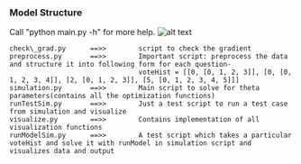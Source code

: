 ### Model Structure
Call "python main.py -h" for more help.
![alt text](https://github.com/arjunjauhari/meng-project/blob/master/documentation/dotGraph/fileTreedetail.png "ModelStructure")

    check\_grad.py      ==>>        script to check the gradient
    preprocess.py       ==>>        Important script: preprocess the data and structure it into following form for each question-
                                    voteHist = [[0, [0, 1, 2, 3]], [0, [0, 1, 2, 3, 4]], [2, [0, 1, 2, 3]], [5, [0, 1, 2, 3, 4, 5]]]
    simulation.py       ==>>        Main script to solve for theta parameters(contains all the optimization functions)
    runTestSim.py       ==>>        Just a test script to run a test case from simulation and visualize
    visualize.py        ==>>        Contains implementation of all visualization functions
    runModelSim.py      ==>>        A test script which takes a particular voteHist and solve it with runModel in simulation script and visualizes data and output
